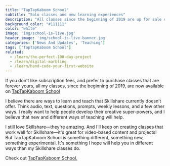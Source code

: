 ```yaml
---
title: "TapTapKaboom School"
subtitle: "Solo classes and new learning experiences"
description: "All classes since the beginning of 2019 are up for sale on TapTapKaboom School. And there will be different types of learning content available in the future."
background_color: "#111111"
color: "white"
image: 'img/school-is-live.jpg'
header_image: 'img/school-is-live-banner.jpg'
categories: ['News And Updates', 'Teaching']
tags: ['TapTapKaboom School']
related:
  - /learn/the-perfect-100-day-project
  - /learn/digital-marbling
  - /learn/hand-code-your-first-website
---
```


If you don't like subscription fees, and prefer to purchase classes that are forever yours, all my classes, since the beginning of 2019, are now available on [TapTapKaboom School](https://ttkb.me/school)

I believe there are ways to learn and teach that Skillshare currently doesn’t offer. Think audio, text, questions, prompts, weekly lessons, and a few other ways. I really want to help people develop their creative super-powers, and I believe that new and different ways of teaching will help.

I still love Skillshare—they're amazing. And I'll keep on creating classes that work well for Skillshare—it's great for video-based content and projects! But TapTapKaboom School is something different, something new, something experimental. It's something I hope will help you in different ways than my Skillshare classes do.

Check out [TapTapKaboom School.](https://ttkb.me/school)